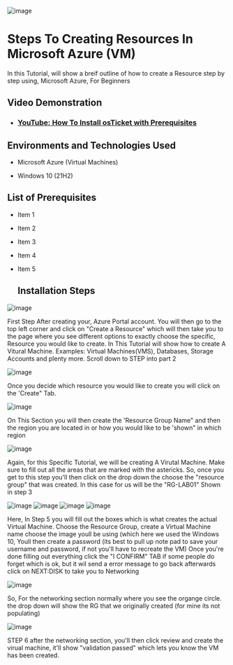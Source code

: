 


![image](https://github.com/TyeshayeC/Practical-Exam-/assets/170483282/00ad1457-1209-429d-9f23-9fc933b2f189)

# Steps To Creating Resources In Microsoft Azure (VM)

In this Tutorial, will show a breif outline of how to create a Resource step by step using, Microsoft Azure, For Beginners 


<h2>Video Demonstration</h2>

- ### [YouTube: How To Install osTicket with Prerequisites](https://www.youtube.com)

<h2>Environments and Technologies Used</h2>

- Microsoft Azure (Virtual Machines)



- Windows 10</b> (21H2)

<h2>List of Prerequisites</h2>

- Item 1
- Item 2
- Item 3
- Item 4
- Item 5

  <h2>Installation Steps</h2>

![image](https://github.com/TyeshayeC/Practical-Exam-/assets/170483282/d41b39b9-78f4-420e-9aae-30fca648f5b5)

 First Step After creating your, Azure Portal account. You will then go to the top left corner and click on "Create a Resource" which will 
 then take you to the page where you see different options to exactly choose the specific, Resource you would like to create. In This Tutorial will show how to create A Vitural Machine.
 Examples: Virtual Machines(VMS), Databases, Storage Accounts and plenty more. Scroll down to STEP into part 2




![image](https://github.com/TyeshayeC/Practical-Exam-/assets/170483282/53b6ba3e-9087-472a-be3c-37a8a711199a)

Once you decide which resource you would like to create you will click on the 'Create" Tab.



![image](https://github.com/TyeshayeC/Practical-Exam-/assets/170483282/71190890-e576-4e97-bced-73d871202f97)

On This Section you will then create the 'Resource Group Name" and then the region you are located in or how you would like to be 'shown" in which region 





![image](https://github.com/TyeshayeC/Practical-Exam-/assets/170483282/7883a81d-5db6-41b7-b010-294ca8e920fb)

Again, for this Specific Tutorial, we will be creating A Virutal Machine. Make sure to fill out all the areas that are marked with the astericks. So, once you get to this step
you'll then click on the drop down the choose the "resource group" that was created. In this case for us will be the "RG-LAB01" Shown in step 3


![image](https://github.com/TyeshayeC/Practical-Exam-/assets/170483282/cfd0f786-7bd2-4868-ba47-5f1816acf55d)
![image](https://github.com/TyeshayeC/Practical-Exam-/assets/170483282/3b7a067f-256e-498e-b76b-3a35d7dcd7e1)
![image](https://github.com/TyeshayeC/Practical-Exam-/assets/170483282/e00e4d66-8462-4fb6-9dd9-5b871f7b4a0a)
![image](https://github.com/TyeshayeC/Practical-Exam-/assets/170483282/0a35335d-2718-4029-9790-c21a8175e2ba)


Here, In Step 5 you will fill out the boxes which is what creates the actual Virtual Machine. Choose the Resource Group, create a Virtual Machine name
choose the image youll be using (which here we used the Windows 10, Youll then create a password (its best to pull up note pad to save your username and password, if not you'll have to recreate the VM) Once you're done filling out everything click the "I CONFIRM" TAB if some people do forget which is ok, but it wil send a error message to go back afterwards click on NEXT:DISK to take you to Networking

![image](https://github.com/TyeshayeC/Practical-Exam-/assets/170483282/17c6599d-d1bb-4c32-bf99-33744a2d5c10)

So, For the networking section normally where you see the organge circle. the drop down will show the RG that we originally created (for mine its not populating) 


![image](https://github.com/TyeshayeC/Practical-Exam-/assets/170483282/a68b74a3-45b2-408e-951b-fe997671ccea)

STEP 6 after the networking section, you'll then click review and create the virual machine, it'll show "validation passed" which lets you know the VM has been created.

















<p>
<img![image](https://github.com/TyeshayeC/osticket-prereqs/assets/170483282/e8c492ad-8b12-4644-95d6-2a18d9fba7eb)
/>
</p>
<p>
